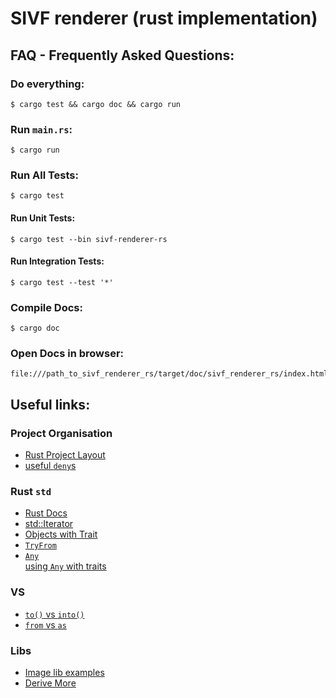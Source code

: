 # SIVF renderer (rust implementation)



## FAQ - Frequently Asked Questions:
### Do everything:
```
$ cargo test && cargo doc && cargo run
```

### Run `main.rs`:
```
$ cargo run
```

### Run All Tests:
```
$ cargo test
```
#### Run Unit Tests:
```
$ cargo test --bin sivf-renderer-rs
```
#### Run Integration Tests:
```
$ cargo test --test '*'
```

### Compile Docs:
```
$ cargo doc
```

### Open Docs in browser:
```
file:///path_to_sivf_renderer_rs/target/doc/sivf_renderer_rs/index.html
```



## Useful links:
### Project Organisation
- [Rust Project Layout](https://doc.rust-lang.org/cargo/guide/project-layout.html)
- [useful `deny`s](https://rust-unofficial.github.io/patterns/anti_patterns/deny-warnings.html)

### Rust `std`
- [Rust Docs](https://doc.rust-lang.org/std/)
- [std::Iterator](https://doc.rust-lang.org/stable/std/iter/trait.Iterator.html)
- [Objects with Trait](https://doc.rust-lang.org/book/ch17-02-trait-objects.html)
- [`TryFrom`](https://doc.rust-lang.org/std/convert/trait.TryFrom.html)
- [`Any`](https://doc.rust-lang.org/std/any/trait.Any.html)  
  [using `Any` with traits](https://stackoverflow.com/questions/42056422/using-any-with-traits-in-rust)

### VS
- [`to()` vs `into()`](https://stackoverflow.com/questions/25316115/difference-between-tostring-and-intostring)
- [`from` vs `as`](https://stackoverflow.com/questions/48795329/what-is-the-difference-between-fromfrom-and-as-in-rust)

### Libs
- [Image lib examples](https://github.com/image-rs/image/tree/master/examples)
- [Derive More](https://docs.rs/derive_more/0.99.16/derive_more/index.html)
